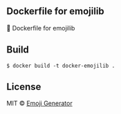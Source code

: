 ## Dockerfile for emojilib

:whale: Dockerfile for emojilib

## Build

```
$ docker build -t docker-emojilib .
```

## License
MIT &copy; [Emoji Generator](https://emoji-gen.ninja)
